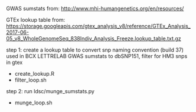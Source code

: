GWAS sumstats from: http://www.mhi-humangenetics.org/en/resources/

GTEx lookup table from: https://storage.googleapis.com/gtex_analysis_v8/reference/GTEx_Analysis_2017-06-05_v8_WholeGenomeSeq_838Indiv_Analysis_Freeze.lookup_table.txt.gz

step 1: create a lookup table to convert snp naming convention (build 37) used in BCX LETTRELAB GWAS sumstats to dbSNP151, filter for HM3 snps in gtex
- create_lookup.R
- filter_loop.sh	

step 2: run ldsc/munge_sumstats.py 
- munge_loop.sh	
